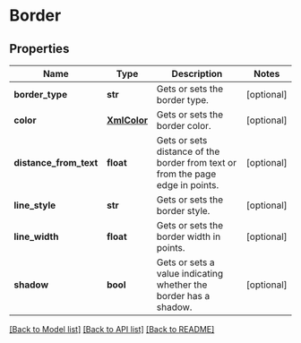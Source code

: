 # Border

## Properties
Name | Type | Description | Notes
------------ | ------------- | ------------- | -------------
**border_type** | **str** | Gets or sets the border type.              | [optional] 
**color** | [**XmlColor**](XmlColor.md) | Gets or sets the border color.              | [optional] 
**distance_from_text** | **float** | Gets or sets distance of the border from text or from the page edge in points. | [optional] 
**line_style** | **str** | Gets or sets the border style. | [optional] 
**line_width** | **float** | Gets or sets the border width in points. | [optional] 
**shadow** | **bool** | Gets or sets a value indicating whether the border has a shadow. | [optional] 

[[Back to Model list]](../README.md#documentation-for-models) [[Back to API list]](../README.md#documentation-for-api-endpoints) [[Back to README]](../README.md)


